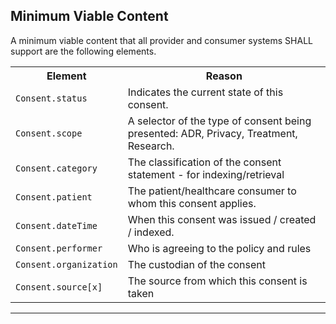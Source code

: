 ## Minimum Viable Content

A minimum viable content that all provider and consumer systems SHALL support are the following elements.

<table class="assets">
<tr>
<th width="30%">Element</th>
<th width="70%">Reason</th>
</tr>
<tr>
<td><code>Consent.status</code></td>
<td>Indicates the current state of this consent.</td>
</tr>
<tr>
<td><code>Consent.scope</code></td>
<td>A selector of the type of consent being presented: ADR, Privacy, Treatment, Research.</td>
</tr>
<tr>
<td><code>Consent.category</code></td>
<td>The classification of the consent statement - for indexing/retrieval</td>
</tr>
<tr>
<td><code>Consent.patient</code></td>
<td>The patient/healthcare consumer to whom this consent applies.
</td>
</tr>
<tr>
<td><code>Consent.dateTime</code></td>
<td>When this consent was issued / created / indexed.
</td>
</tr>
<tr>
<td><code>Consent.performer</code></td>
<td>Who is agreeing to the policy and rules</td>
</tr>
<tr>
<td><code>Consent.organization</code></td>
<td>The custodian of the consent</td>
</tr>
<tr>
<td><code>Consent.source[x]</code></td>
<td>The source from which this consent is taken</td>
</tr>
</table>

---
